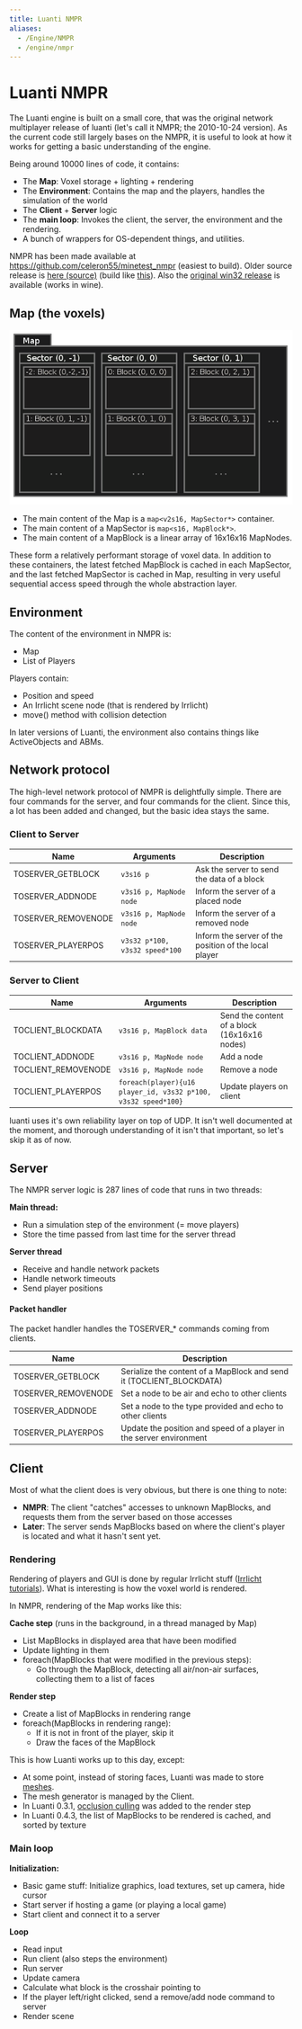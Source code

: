 ```yaml
---
title: Luanti NMPR
aliases:
  - /Engine/NMPR
  - /engine/nmpr
---
```


# Luanti NMPR

The Luanti engine is built on a small core, that was the original network multiplayer release of luanti (let's call it NMPR; the 2010-10-24 version). As the current code still largely bases on the NMPR, it is useful to look at how it works for getting a basic understanding of the engine.

Being around 10000 lines of code, it contains:

- The **Map**: Voxel storage + lighting + rendering
- The **Environment**: Contains the map and the players, handles the simulation of the world
- The **Client** + **Server** logic
- The **main loop**: Invokes the client, the server, the environment and the rendering.
- A bunch of wrappers for OS-dependent things, and utilities.

NMPR has been made available at [<https://github.com/celeron55/minetest_nmpr>](https://github.com/celeron55/minetest_nmpr) (easiest to build). Older source release is [here (source)](http://c55.me/random/2013-01/minetest_10-10-24_16-33-41_wonderful.tar.gz) (build like [this](http://gist.github.com/4578183)). Also the [original win32 release](http://c55.me/random/2010-10/old/minetest-c55-win32-101024164856.zip) is available (works in wine).

## Map (the voxels)

![Luanti Voxel Storage](/images/minetest_voxel_storage.webp)

- The main content of the Map is a `map<v2s16, MapSector*>` container.
- The main content of a MapSector is `map<s16, MapBlock*>`.
- The main content of a MapBlock is a linear array of 16x16x16 MapNodes.

These form a relatively performant storage of voxel data. In addition to these containers, the latest fetched MapBlock is cached in each MapSector, and the last fetched MapSector is cached in Map, resulting in very useful sequential access speed through the whole abstraction layer.

## Environment

The content of the environment in NMPR is:

- Map
- List of Players

Players contain:

- Position and speed
- An Irrlicht scene node (that is rendered by Irrlicht)
- move() method with collision detection

In later versions of Luanti, the environment also contains things like ActiveObjects and ABMs.

## Network protocol

The high-level network protocol of NMPR is delightfully simple. There are four commands for the server, and four commands for the client. Since this, a lot has been added and changed, but the basic idea stays the same.

### Client to Server

| Name                | Arguments                      | Description                                           |
| ------------------- | ------------------------------ | ----------------------------------------------------- |
| TOSERVER_GETBLOCK   | `v3s16 p`                      | Ask the server to send the data of a block            |
| TOSERVER_ADDNODE    | `v3s16 p, MapNode node`        | Inform the server of a placed node                    |
| TOSERVER_REMOVENODE | `v3s16 p, MapNode node`        | Inform the server of a removed node                   |
| TOSERVER_PLAYERPOS  | `v3s32 p*100, v3s32 speed*100` | Inform the server of the position of the local player |

### Server to Client

| Name                | Arguments                                                      | Description                                  |
| ------------------- | -------------------------------------------------------------- | -------------------------------------------- |
| TOCLIENT_BLOCKDATA  | `v3s16 p, MapBlock data`                                       | Send the content of a block (16x16x16 nodes) |
| TOCLIENT_ADDNODE    | `v3s16 p, MapNode node`                                        | Add a node                                   |
| TOCLIENT_REMOVENODE | `v3s16 p, MapNode node`                                        | Remove a node                                |
| TOCLIENT_PLAYERPOS  | `foreach(player){u16 player_id, v3s32 p*100, v3s32 speed*100}` | Update players on client                     |

luanti uses it's own reliability layer on top of UDP. It isn't well documented at the moment, and thorough understanding of it isn't that important, so let's skip it as of now.

## Server

The NMPR server logic is 287 lines of code that runs in two threads:

**Main thread:**

- Run a simulation step of the environment (= move players)
- Store the time passed from last time for the server thread

**Server thread**

- Receive and handle network packets
- Handle network timeouts
- Send player positions

#### Packet handler

The packet handler handles the TOSERVER\_\* commands coming from clients.

| Name                | Description                                                          |
| ------------------- | -------------------------------------------------------------------- |
| TOSERVER_GETBLOCK   | Serialize the content of a MapBlock and send it (TOCLIENT_BLOCKDATA) |
| TOSERVER_REMOVENODE | Set a node to be air and echo to other clients                       |
| TOSERVER_ADDNODE    | Set a node to the type provided and echo to other clients            |
| TOSERVER_PLAYERPOS  | Update the position and speed of a player in the server environment  |

## Client

Most of what the client does is very obvious, but there is one thing to note:

- **NMPR**: The client "catches" accesses to unknown MapBlocks, and requests them from the server based on those accesses
- **Later**: The server sends MapBlocks based on where the client's player is located and what it hasn't sent yet.

### Rendering

Rendering of players and GUI is done by regular Irrlicht stuff ([Irrlicht tutorials](http://irrlicht.sourceforge.net/tutorials/)). What is interesting is how the voxel world is rendered.

In NMPR, rendering of the Map works like this:

**Cache step** (runs in the background, in a thread managed by Map)

- List MapBlocks in displayed area that have been modified
- Update lighting in them
- foreach(MapBlocks that were modified in the previous steps):
  - Go through the MapBlock, detecting all air/non-air surfaces, collecting them to a list of faces

**Render step**

- Create a list of MapBlocks in rendering range
- foreach(MapBlocks in rendering range):
  - If it is not in front of the player, skip it
  - Draw the faces of the MapBlock

This is how Luanti works up to this day, except:

- At some point, instead of storing faces, Luanti was made to store [meshes](http://en.wikipedia.org/wiki/Polygon_mesh).
- The mesh generator is managed by the Client.
- In Luanti 0.3.1, [occlusion culling](http://en.wikipedia.org/wiki/Hidden_surface_determination#Occlusion_culling) was added to the render step
- In Luanti 0.4.3, the list of MapBlocks to be rendered is cached, and sorted by texture

### Main loop

**Initialization:**

- Basic game stuff: Initialize graphics, load textures, set up camera, hide cursor
- Start server if hosting a game (or playing a local game)
- Start client and connect it to a server

**Loop**

- Read input
- Run client (also steps the environment)
- Run server
- Update camera
- Calculate what block is the crosshair pointing to
- If the player left/right clicked, send a remove/add node command to server
- Render scene
